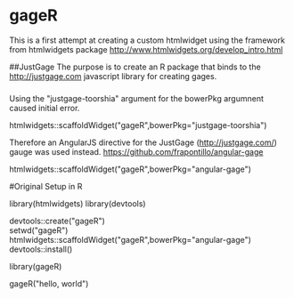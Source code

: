 # gageR

This is a first attempt at creating a custom htmlwidget using the framework from htmlwidgets 
package http://www.htmlwidgets.org/develop_intro.html

##JustGage 
The purpose is to create an R package that binds to the http://justgage.com javascript library for creating gages.

###

Using the "justgage-toorshia" argument for the bowerPkg argumnent caused initial error. 

htmlwidgets::scaffoldWidget("gageR",bowerPkg="justgage-toorshia")

Therefore an AngularJS directive for the JustGage (http://justgage.com/) gauge was used instead. 
https://github.com/frapontillo/angular-gage

htmlwidgets::scaffoldWidget("gageR",bowerPkg="angular-gage")


#Original Setup in R

library(htmlwidgets)
library(devtools)

devtools::create("gageR")         
setwd("gageR")                        
htmlwidgets::scaffoldWidget("gageR",bowerPkg="angular-gage")    
devtools::install()

library(gageR)

gageR("hello, world")

